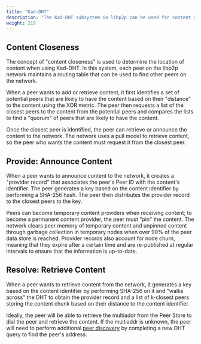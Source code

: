 ```yaml
---
title: "Kad-DHT"
description: "The Kad-DHT subsystem in libp2p can be used for content routing."
weight: 219
---
```


## Content Closeness

The concept of "content closeness" is used to determine the location of content when using
Kad-DHT. In this system, each peer on the libp2p network maintains a routing table that can
be used to find other peers on the network.

When a peer wants to add or retrieve content, it first identifies a set of potential peers
that are likely to have the content based on their "distance" to the content using the XOR
metric. The peer then requests a list of the closest peers to the content from the potential
peers and compares the lists to find a "quorum" of peers that are likely to have the content.

Once the closest peer is identified, the peer can retrieve or announce the
content to the network. The network uses a pull model to retrieve content,
so the peer who wants the content must request it from the closest peer.

## Provide: Announce Content

When a peer wants to announce content to the network, it creates a "provider record"
that associates the peer's Peer ID with the content's identifier. The peer generates
a key based on the content identifier by performing a SHA-256 hash. The peer then
distributes the provider record to the closest peers to the key.

Peers can become temporary content providers when receiving content; to become
a permanent content provider, the peer must "pin" the content. The network clears peer
memory of temporary content and unpinned content through garbage collection in temporary
nodes when over 90% of the peer data store is reached. Provider records also account for
node churn, meaning that they expire after a certain time and are re-published at regular
intervals to ensure that the information is up-to-date.

## Resolve: Retrieve Content

When a peer wants to retrieve content from the network, it generates a key based on the
content identifier by performing SHA-256 on it and "walks across" the DHT to obtain the
provider record and a list of k-closest peers storing the content chunk based on their
distance to the content identifier.

Ideally, the peer will be able to retrieve the multiaddr from the Peer Store to dial
the peer and retrieve the content. If the multiaddr is unknown, the peer will need to
perform additional [peer discovery](../discovery-routing/overview.md) by completing a new
DHT query to find the peer's address.

<!-- DIAGRAMS COMING SOOON -->
